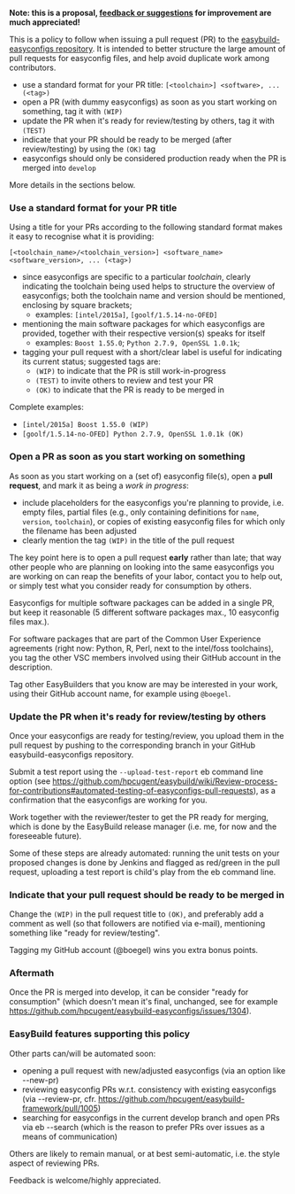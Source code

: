 **Note: this is a proposal, [feedback or suggestions](http://easybuild.readthedocs.org/en/latest/#getting-help) for improvement are much appreciated!**

This is a policy to follow when issuing a pull request (PR) to the [easybuild-easyconfigs repository](https://github.com/hpcugent/easybuild-easyconfigs/pulls). It is intended to better structure the large amount of pull requests for easyconfig files, and help avoid duplicate work among contributors.

* use a standard format for your PR title: ``[<toolchain>] <software>, ... (<tag>)``
* open a PR (with dummy easyconfigs) as soon as you start working on something, tag it with `(WIP)`
* update the PR when it's ready for review/testing by others, tag it with `(TEST)`
* indicate that your PR should be ready to be merged (after review/testing) by using the `(OK)` tag
* easyconfigs should only be considered production ready when the PR is merged into `develop`

More details in the sections below.

### Use a standard format for your PR title

Using a title for your PRs according to the following standard format makes it easy to recognise what it is providing:

``[<toolchain_name>/<toolchain_version>] <software_name> <software_version>, ... (<tag>)``

* since easyconfigs are specific to a particular _toolchain_, clearly indicating the toolchain being used helps to structure the overview of easyconfigs; both the toolchain name and version should be mentioned, enclosing by square brackets;
  * examples: `[intel/2015a]`, `[goolf/1.5.14-no-OFED]`
* mentioning the main software packages for which easyconfigs are provided, together with their respective version(s) speaks for itself
  * examples: `Boost 1.55.0`; `Python 2.7.9, OpenSSL 1.0.1k`;
* tagging your pull request with a short/clear label is useful for indicating its current status; suggested tags are:
  * `(WIP)` to indicate that the PR is still work-in-progress
  * `(TEST)` to invite others to review and test your PR
  * `(OK)` to indicate that the PR is ready to be merged in

Complete examples:
 * `[intel/2015a] Boost 1.55.0 (WIP)`
 * `[goolf/1.5.14-no-OFED] Python 2.7.9, OpenSSL 1.0.1k (OK)`


### Open a PR as soon as you start working on something

As soon as you start working on a (set of) easyconfig file(s), open a **pull request**, and mark it as being a _work in progress_:

* include placeholders for the easyconfigs you're planning to provide, i.e. empty files, partial files (e.g., only containing definitions for `name`, `version`, `toolchain`), or copies of existing easyconfig files for which only the filename has been adjusted
* clearly mention the tag ``(WIP)`` in the title of the pull request

The key point here is to open a pull request **early** rather than late; that way other people who are planning on looking into the same easyconfigs you are working on can reap the benefits of your labor, contact you to help out, or simply test what you consider ready for consumption by others.

Easyconfigs for multiple software packages can be added in a single PR, but keep it reasonable (5 different software packages max., 10 easyconfig files max.).

For software packages that are part of the Common User Experience agreements (right now: Python, R, Perl, next to the intel/foss toolchains), you tag the other VSC members involved using their GitHub account in the description.

Tag other EasyBuilders that you know are may be interested in your work, using their GitHub account name, for example using `@boegel`.


### Update the PR when it's ready for review/testing by others

Once your easyconfigs are ready for testing/review, you upload them in the pull request by pushing to the corresponding branch in your GitHub easybuild-easyconfigs repository.

Submit a test report using the `--upload-test-report` eb command line option (see https://github.com/hpcugent/easybuild/wiki/Review-process-for-contributions#automated-testing-of-easyconfigs-pull-requests), as a confirmation that the easyconfigs are working for you.

Work together with the reviewer/tester to get the PR ready for merging, which is done by the EasyBuild release manager (i.e. me, for now and the foreseeable future).

Some of these steps are already automated: running the unit tests on your proposed changes is done by Jenkins and flagged as red/green in the pull request, uploading a test report is child's play from the eb command line.


### Indicate that your pull request should be ready to be merged in

Change the `(WIP)` in the pull request title to `(OK)`, and preferably add a comment as well (so that followers are notified via e-mail), mentioning something like "ready for review/testing".

Tagging my GitHub account (@boegel) wins you extra bonus points.


### Aftermath

Once the PR is merged into develop, it can be consider "ready for consumption" (which doesn't mean it's final, unchanged, see for example https://github.com/hpcugent/easybuild-easyconfigs/issues/1304).


### EasyBuild features supporting this policy

Other parts can/will be automated soon:
 * opening a pull request with new/adjusted easyconfigs (via an option like --new-pr)
 * reviewing easyconfig PRs w.r.t. consistency with existing easyconfigs (via --review-pr, cfr. https://github.com/hpcugent/easybuild-framework/pull/1005)
 * searching for easyconfigs in the current develop branch and open PRs via eb --search (which is the reason to prefer PRs over issues as a means of communication)

Others are likely to remain manual, or at best semi-automatic, i.e. the style aspect of reviewing PRs.

Feedback is welcome/highly appreciated.